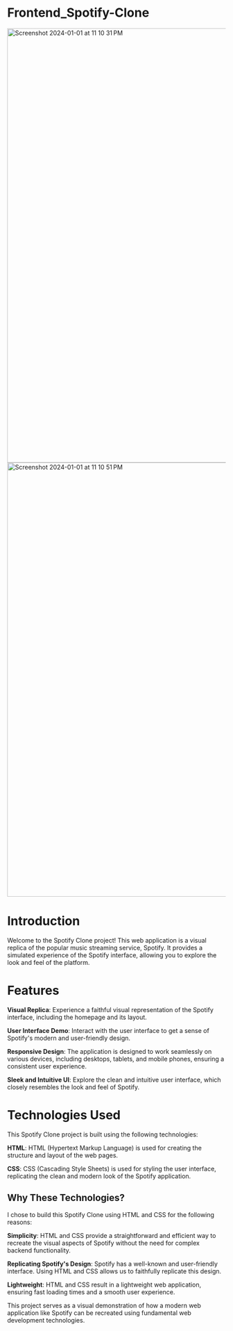 # Frontend_Spotify-Clone
<img width="1000" alt="Screenshot 2024-01-01 at 11 10 31 PM" src="https://github.com/Ritvik718/Frontend_Spotify-Clone/assets/113967696/ebfc7d0d-05aa-45b6-8adb-319f632d5892">

<img width="1000" alt="Screenshot 2024-01-01 at 11 10 51 PM" src="https://github.com/Ritvik718/Frontend_Spotify-Clone/assets/113967696/6bd311ea-5d00-46fd-9fe6-3185c6f2340c">

# Introduction
Welcome to the Spotify Clone project! This web application is a visual replica of the popular music streaming service, Spotify. It provides a simulated experience of the Spotify interface, allowing you to explore the look and feel of the platform.

# Features
**Visual Replica**: Experience a faithful visual representation of the Spotify interface, including the homepage and its layout.

**User Interface Demo**: Interact with the user interface to get a sense of Spotify's modern and user-friendly design.

**Responsive Design**: The application is designed to work seamlessly on various devices, including desktops, tablets, and mobile phones, ensuring a consistent user experience.

**Sleek and Intuitive UI**: Explore the clean and intuitive user interface, which closely resembles the look and feel of Spotify.

# Technologies Used
This Spotify Clone project is built using the following technologies:

**HTML**: HTML (Hypertext Markup Language) is used for creating the structure and layout of the web pages.

**CSS**: CSS (Cascading Style Sheets) is used for styling the user interface, replicating the clean and modern look of the Spotify application.

## Why These Technologies?
I chose to build this Spotify Clone using HTML and CSS for the following reasons:

**Simplicity**: HTML and CSS provide a straightforward and efficient way to recreate the visual aspects of Spotify without the need for complex backend functionality.

**Replicating Spotify's Design**: Spotify has a well-known and user-friendly interface. Using HTML and CSS allows us to faithfully replicate this design.

**Lightweight**: HTML and CSS result in a lightweight web application, ensuring fast loading times and a smooth user experience.

This project serves as a visual demonstration of how a modern web application like Spotify can be recreated using fundamental web development technologies.

